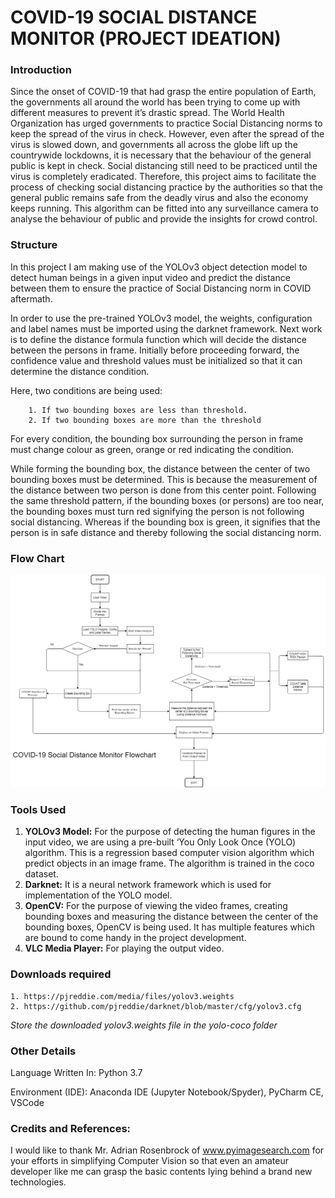 # COVID-19 SOCIAL DISTANCE MONITOR (PROJECT IDEATION)

### Introduction

Since the onset of COVID-19 that had grasp the entire population of Earth, the governments all around the world has been trying to come up with different measures to prevent it’s drastic spread. The World Health Organization has urged governments to practice Social Distancing norms to keep the spread of the virus in check. However, even after the spread of the virus is slowed down, and governments all across the globe lift up the countrywide lockdowns, it is necessary that the behaviour of the general public is kept in check. Social distancing still need to be practiced until the virus is completely eradicated. Therefore, this project aims to facilitate the process of checking social distancing practice by the authorities so that the general public remains safe from the deadly virus and also the economy keeps running. This algorithm can be fitted into any surveillance camera to analyse the behaviour of public and provide the insights for crowd control.

### Structure

In this project I am making use of the YOLOv3 object detection model to detect human beings in a given input video and predict the distance between them to ensure the practice of Social Distancing norm in COVID aftermath. 

In order to use the pre-trained YOLOv3 model, the weights, configuration and label names must be imported using the darknet framework. Next work is to define the distance formula function which will decide the distance between the persons in frame. Initially before proceeding forward, the confidence value and threshold values must be initialized so that it can determine the distance condition. 

Here, two conditions are being used:

        1. If two bounding boxes are less than threshold.
        2. If two bounding boxes are more than the threshold

For every condition, the bounding box surrounding the person in frame must change colour as green, orange or red indicating the condition.

While forming the bounding box, the distance between the center of two bounding boxes must be determined. This is because the measurement of the distance between two person is done from this center point. Following the same threshold pattern, if the bounding boxes (or persons) are too near, the bounding boxes must turn red signifying the person is not following social distancing. Whereas if the bounding box is green, it signifies that the person is in safe distance and thereby following the social distancing norm.

### Flow Chart

![Block Diagram](https://github.com/borneelphukan/Covid-19-Social-Distancing-Monitor/blob/master/Block%20Diagram.png)

### Tools Used

   1. **YOLOv3 Model:** For the purpose of detecting the human figures in the input video, we are using a pre-built ‘You Only Look Once (YOLO) algorithm. This is a regression based computer vision algorithm which predict objects in an image frame. The algorithm is trained in the coco dataset.
   2. **Darknet:** It is a neural network framework which is used for implementation of the YOLO model. 
   3. **OpenCV:** For the purpose of viewing the video frames, creating bounding boxes and measuring the distance between the center of the bounding boxes, OpenCV is being used. It has multiple features which are bound to come handy in the project development.
   4. **VLC Media Player:** For playing the output video.

### Downloads required

    1. https://pjreddie.com/media/files/yolov3.weights
    2. https://github.com/pjreddie/darknet/blob/master/cfg/yolov3.cfg
    
*Store the downloaded yolov3.weights file in the yolo-coco folder*

### Other Details
Language Written In:    Python 3.7

Environment (IDE):  Anaconda IDE (Jupyter Notebook/Spyder), PyCharm CE, VSCode

### Credits and References:
I would like to thank Mr. Adrian Rosenbrock of www.pyimagesearch.com for your efforts in simplifying Computer Vision so that even an amateur developer like me can grasp the basic contents lying behind a brand new technologies.
